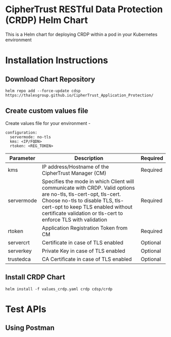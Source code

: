 # CipherTrust RESTful Data Protection (CRDP) Helm Chart
This is a Helm chart for deploying CRDP within a pod in your Kubernetes environment

# Installation Instructions
## Download Chart Repository
```
helm repo add --force-update cdsp https://thalesgroup.github.io/CipherTrust_Application_Protection/
```

## Create custom values file
Create values file for your environment -
```
configuration:
  servermode: no-tls
  kms: <IP/FQDN>
  rtoken: <REG_TOKEN>
```

| Parameter  | Description  | Required |
|---|---|--|
| kms  | IP address/Hostname of the CipherTrust Manager (CM) | Required |
| servermode  | Specifies the mode in which Client will communicate with CRDP. Valid options are no-tls, tls-cert-opt, tls-cert. Choose no-tls to disable TLS, tls-cert-opt to keep TLS enabled without certificate validation or tls-cert to enforce TLS with validation | Required |
| rtoken  | Application Registration Token from CM | Required |
| servercrt  | Certificate in case of TLS enabled | Optional |
| serverkey  | Private Key in case of TLS enabled | Optional |
| trustedca  | CA Certificate in case of TLS enabled | Optional |

## Install CRDP Chart
```
helm install -f values_crdp.yaml crdp cdsp/crdp
```

# Test APIs
## Using Postman